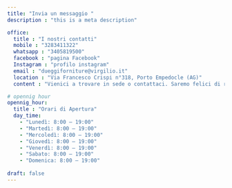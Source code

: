 ```yaml
---
title: "Invia un messaggio "
description : "this is a meta description"

office:
  title : "I nostri contatti"
  mobile : "3283411322"
  whatsapp : "3405819500"
  facebook : "pagina Facebook"
  Instagram : "profilo instagram"
  email : "dueggiforniture@virgilio.it"
  location : "Via Francesco Crispi n°318, Porto Empedocle (AG)"
  content : "Vienici a trovare in sede o contattaci. Saremo felici di rispondere ad ogni tuo dubbio o esigenza"

# opennig hour
opennig_hour:
  title : "Orari di Apertura"
  day_time:
    - "Lunedì: 8:00 – 19:00"
    - "Martedì: 8:00 – 19:00"
    - "Mercoledì: 8:00 – 19:00"
    - "Giovedì: 8:00 – 19:00"
    - "Venerdì: 8:00 – 19:00"
    - "Sabato: 8:00 – 19:00"
    - "Domenica: 8:00 – 19:00"
    
draft: false
---
```

